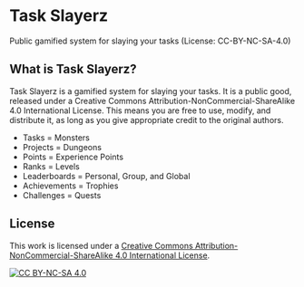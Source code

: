 # Task Slayerz
Public gamified system for slaying your tasks (License: CC-BY-NC-SA-4.0)

## What is Task Slayerz?

Task Slayerz is a gamified system for slaying your tasks. It is a public good, released under a Creative Commons Attribution-NonCommercial-ShareAlike 4.0 International License. This means you are free to use, modify, and distribute it, as long as you give appropriate credit to the original authors.

- Tasks = Monsters
- Projects = Dungeons
- Points = Experience Points
- Ranks = Levels
- Leaderboards = Personal, Group, and Global
- Achievements = Trophies
- Challenges = Quests

## License

This work is licensed under a
[Creative Commons Attribution-NonCommercial-ShareAlike 4.0 International License][cc-by-nc-sa].

[![CC BY-NC-SA 4.0][cc-by-nc-sa-image]][cc-by-nc-sa]

[cc-by-nc-sa]: http://creativecommons.org/licenses/by-nc-sa/4.0/
[cc-by-nc-sa-image]: https://licensebuttons.net/l/by-nc-sa/4.0/88x31.png
[cc-by-nc-sa-shield]: https://img.shields.io/badge/License-CC%20BY--NC--SA%204.0-lightgrey.svg
